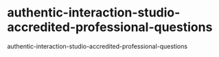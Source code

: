 # authentic-interaction-studio-accredited-professional-questions
authentic-interaction-studio-accredited-professional-questions
